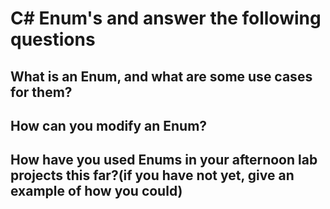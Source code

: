 # C# Enum's and answer the following questions
## What is an Enum, and what are some use cases for them?

## How can you modify an Enum?

## How have you used Enums in your afternoon lab projects this far?(if you have not yet, give an example of how you could)